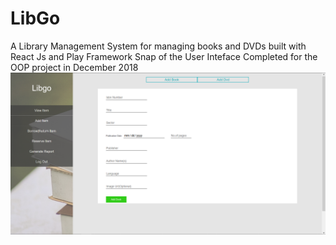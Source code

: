 # LibGo
A Library Management System for managing books and DVDs built with React Js and Play Framework
Snap of the User Inteface
Completed for the OOP project in December 2018
![alt text](https://github.com/amjadnzr/LibGo/blob/master/Front%20End/src/img/img%20project.PNG)
